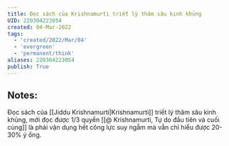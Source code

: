 ```yaml
---
title: Đọc sách của Krishnamurti triết lý thâm sâu kinh khủng
UID: 220304223054
created: 04-Mar-2022
tags:
  - 'created/2022/Mar/04'
  - 'evergreen'
  - 'permanent/think'
aliases: 220304223054
publish: True
---
```

## Notes:
Đọc sách của [[Jiddu Krishnamurti|Krishnamurti]] triết lý thâm sâu kinh khủng, mới đọc được 1/3 quyển [[@ Krishnamurti, Tự do đầu tiên và cuối cùng]] là phải vận dụng hết công lực suy ngẫm mà vẫn chỉ hiểu được 20-30% ý ổng.